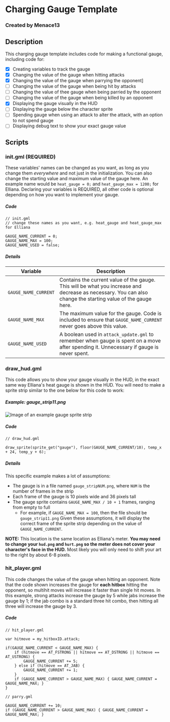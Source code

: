# Charging Gauge Template
### Created by Menace13

## Description
This charging gauge template includes code for making a functional gauge, including code for:
- [x] Creating variables to track the gauge
- [x] Changing the value of the gauge when hitting attacks
- [x] Changing the value of the gauge when parrying the opponent]
- [ ] Changing the value of the gauge when being hit by attacks
- [ ] Changing the value of thee gauge when being parried by the opponent
- [ ] Changing the value of the gauge when being killed by an opponent
- [x] Displaying the gauge visually in the HUD
- [ ] Displaying the gauge below the character sprite
- [ ] Spending gauge when using an attack to alter the attack, with an option to not spend gauge
- [ ] Displaying debug text to show your exact gauge value 

## Scripts

### init.gml (REQUIRED)

These variables' names can be changed as you want, as long as you change them *everywhere* and not just in the initialization. You can also change the starting value and maximum value of the gauge here. An example name would be `heat_gauge = 0;` and `heat_gauge_max = 1200;` for Elliana. Declaring your variables is REQUIRED, all other code is optional depending on how you want to implement your gauge.

##### Code
```
// init.gml
// change these names as you want, e.g. heat_gauge and heat_gauge_max for Elliana

GAUGE_NAME_CURRENT = 0;
GAUGE_NAME_MAX = 100;
GAUGE_NAME_USED = false;
```

##### Details
Variable             | Description
-------------------- | -----------
`GAUGE_NAME_CURRENT` | Contains the current value of the gauge. This will be what you increase and decrease as necessary. You can also change the starting value of the gauge here.
`GAUGE_NAME_MAX`     | The maximum value for the gauge. Code is included to ensure that `GAUGE_NAME_CURRENT` never goes above this value.
`GAUGE_NAME_USED`    | A boolean used in `attack_update.gml` to remember when gauge is spent on a move after spending it. Unnecessary if gauge is never spent.

### draw_hud.gml

This code allows you to show your gauge visually in the HUD, in the exact same way Elliana's heat gauge is shown in the HUD. You will need to make a sprite strip similar to the one below for this code to work:

##### Example: gauge_strip11.png

![Image of an example gauge sprite strip](https://raw.githubusercontent.com/Menace13/RoA-Workshop-Templates/master/images/gauge_strip11.png)

##### Code

```
// draw_hud.gml

draw_sprite(sprite_get("gauge"), floor(GAUGE_NAME_CURRENT/10), temp_x + 24, temp_y + 6);
```

##### Details

This specific example makes a lot of assumptions:
- The gauge is in a file named `gauge_stripNUM.png`, where `NUM` is the number of frames in the strip
- Each frame of the gauge is 10 pixels wide and 36 pixels tall
- The gauge sprite contains `GAUGE_NAME_MAX / 10 + 1` frames, ranging from empty to full
  - For example, if `GAUGE_NAME_MAX = 100`, then the file should be `gauge_strip11.png`
Given these assumptions, it will display the correct frame of the sprite strip depending on the value of `GAUGE_NAME_CURRENT`.

**NOTE:** This location is the same location as Elliana's meter. **You may need to change your `hud.png` and `hurt.png` so the meter does not cover your character's face in the HUD.** Most likely you will only need to shift your art to the right by about 6-8 pixels.

### hit_player.gml

This code changes the value of the gauge when hitting an opponent. Note that the code shown increases the gauge for **each hitbox** hitting the opponent, so multihit moves will increase it faster than single hit moves. In this example, strong attacks increase the gauge by 5 while jabs increase the gauge by 1; if the jab combo is a standard three hit combo, then hitting all three will increase the gauge by 3.

##### Code

```
// hit_player.gml

var hitmove = my_hitboxID.attack;

if(GAUGE_NAME_CURRENT < GAUGE_NAME_MAX) {
	if (hitmove == AT_FSTRONG || hitmove == AT_DSTRONG || hitmove == AT_USTRONG) {
		GAUGE_NAME_CURRENT += 5;
	} else if (hitmove == AT_JAB) {
		GAUGE_NAME_CURRENT += 1;
	}
	if (GAUGE_NAME_CURRENT > GAUGE_NAME_MAX) { GAUGE_NAME_CURRENT = GAUGE_NAME_MAX; }
}
```


```
// parry.gml

GAUGE_NAME_CURRENT += 10;
if (GAUGE_NAME_CURRENT > GAUGE_NAME_MAX) { GAUGE_NAME_CURRENT = GAUGE_NAME_MAX; }
```







